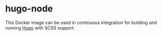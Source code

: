 # hugo-node
This Docker image can be used in continuous integration for building and running [Hugo](https://gohugo.io) with SCSS support.
